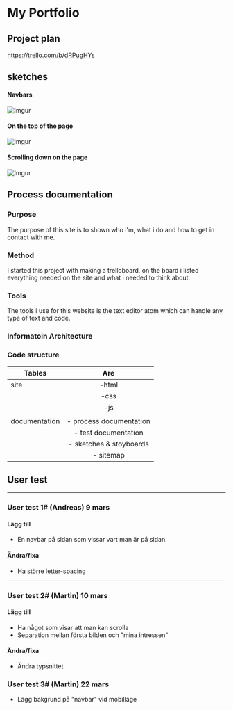# My Portfolio

## Project plan
https://trello.com/b/dRPugHYs

## sketches
#### Navbars
![Imgur](https://i.imgur.com/5JUCFnC.jpg)
#### On the top of the page

![Imgur](https://i.imgur.com/uHJkEnd.jpg)

#### Scrolling down on the page

![Imgur](https://i.imgur.com/5JUCFnC.jpg)

####
## Process documentation


### Purpose
The purpose of this site is to shown who i'm, what i do and how to get in contact with me.

### Method
I started this project with making a trelloboard, on the board i listed everything needed on the site and what i needed to think about.



### Tools
The tools i use for this website is the text editor atom which can handle any type of text and code.
### Informatoin Architecture


### Code structure

| Tables        | Are           |
| ------------- |:-------------:|
| site          | -html         |
|               | -css          |
|               | -js           |
|               |               |
| documentation | - process documentation|
|               | - test documentation|
|               | - sketches & stoyboards|
|               | - sitemap|



## User test

---
### User test 1# (Andreas) 9 mars

#### Lägg till
* En navbar på sidan som vissar vart man är på sidan.

#### Ändra/fixa
* Ha större letter-spacing
---
### User test 2# (Martin) 10 mars

#### Lägg till
* Ha något som visar att man kan scrolla
* Separation mellan första bilden och "mina intressen"
#### Ändra/fixa
* Ändra typsnittet

### User test 3# (Martin) 22 mars
* Lägg bakgrund på "navbar" vid mobilläge
